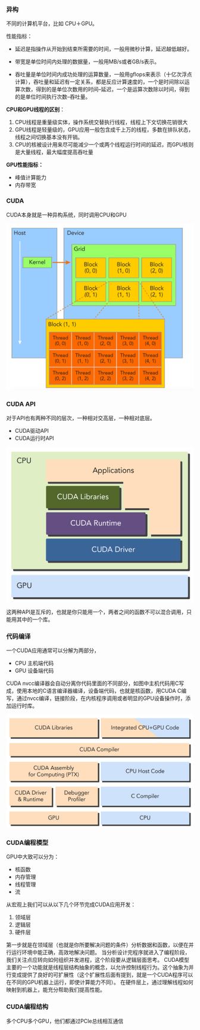 ### 异构

不同的计算机平台，比如 CPU＋GPU。

性能指标：

- 延迟是指操作从开始到结束所需要的时间，一般用微秒计算，延迟越低越好。

- 带宽是单位时间内处理的数据量，一般用MB/s或者GB/s表示。
- 吞吐量是单位时间内成功处理的运算数量，一般用gflops来表示（十亿次浮点计算），吞吐量和延迟有一定关系，都是反应计算速度的，一个是时间除以运算次数，得到的是单位次数用的时间–延迟，一个是运算次数除以时间，得到的是单位时间执行次数–吞吐量。

**CPU和GPU线程的区别**：

1. CPU线程是重量级实体，操作系统交替执行线程，线程上下文切换花销很大
2. GPU线程是轻量级的，GPU应用一般包含成千上万的线程，多数在排队状态，线程之间切换基本没有开销。
3. CPU的核被设计用来尽可能减少一个或两个线程运行时间的延迟，而GPU核则是大量线程，最大幅度提高吞吐量

**GPU性能指标：**

- 峰值计算能力
- 内存带宽



### CUDA

CUDA本身就是一种异构系统，同时调用CPU和GPU

![img](imags/4.png)

### CUDA API

对于API也有两种不同的层次，一种相对交高层，一种相对底层。

- CUDA驱动API
- CUDA运行时API

![img](imags/5.png)

这两种API是互斥的，也就是你只能用一个，两者之间的函数不可以混合调用，只能用其中的一个库。

### 代码编译

一个CUDA应用通常可以分解为两部分，

- CPU 主机端代码
- GPU 设备端代码

CUDA nvcc编译器会自动分离你代码里面的不同部分，如图中主机代码用C写成，使用本地的C语言编译器编译，设备端代码，也就是核函数，用CUDA C编写，通过nvcc编译，链接阶段，在内核程序调用或者明显的GPU设备操作时，添加运行时库。

![img](imags/6.png)

### CUDA编程模型

GPU中大致可以分为：

- 核函数
- 内存管理
- 线程管理
- 流

从宏观上我们可以从以下几个环节完成CUDA应用开发：

1. 领域层
2. 逻辑层
3. 硬件层

第一步就是在领域层（也就是你所要解决问题的条件）分析数据和函数，以便在并行运行环境中能正确，高效地解决问题。
当分析设计完程序就进入了编程阶段，我们关注点应转向如何组织并发进程，这个阶段要从逻辑层面思考。
CUDA模型主要的一个功能就是线程层结构抽象的概念，以允许控制线程行为。这个抽象为并行变成提供了良好的可扩展性（这个扩展性后面有提到，就是一个CUDA程序可以在不同的GPU机器上运行，即使计算能力不同）。
在硬件层上，通过理解线程如何映射到机器上，能充分帮助我们提高性能。

### CUDA编程结构

多个CPU多个GPU，他们都通过PCIe总线相互通信